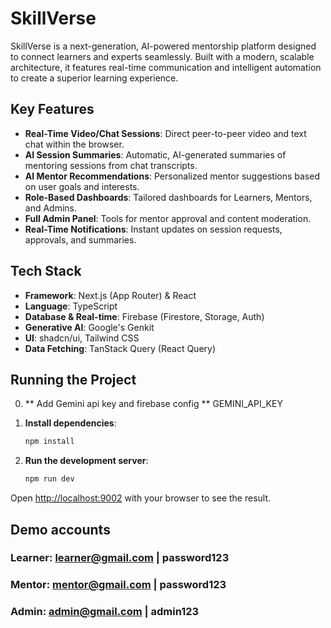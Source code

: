 # SkillVerse

SkillVerse is a next-generation, AI-powered mentorship platform designed to connect learners and experts seamlessly. Built with a modern, scalable architecture, it features real-time communication and intelligent automation to create a superior learning experience.

## Key Features

- **Real-Time Video/Chat Sessions**: Direct peer-to-peer video and text chat within the browser.
- **AI Session Summaries**: Automatic, AI-generated summaries of mentoring sessions from chat transcripts.
- **AI Mentor Recommendations**: Personalized mentor suggestions based on user goals and interests.
- **Role-Based Dashboards**: Tailored dashboards for Learners, Mentors, and Admins.
- **Full Admin Panel**: Tools for mentor approval and content moderation.
- **Real-Time Notifications**: Instant updates on session requests, approvals, and summaries.

## Tech Stack

- **Framework**: Next.js (App Router) & React
- **Language**: TypeScript
- **Database & Real-time**: Firebase (Firestore, Storage, Auth)
- **Generative AI**: Google's Genkit
- **UI**: shadcn/ui, Tailwind CSS
- **Data Fetching**: TanStack Query (React Query)

## Running the Project

0. ** Add Gemini api key and firebase config **
GEMINI_API_KEY

2.  **Install dependencies**:
    ```bash
    npm install
    ```
3.  **Run the development server**:
    ```bash
    npm run dev
    ```

Open [http://localhost:9002](http://localhost:9002) with your browser to see the result.

## Demo accounts

### Learner: learner@gmail.com | password123
### Mentor: mentor@gmail.com | password123
### Admin: admin@gmail.com | admin123
